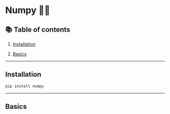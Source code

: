 # Numpy 🏃‍♂️

## 📚 Table of contents

1. [Installation](#installation)

2. [Basics](#basics)

---

## Installation

```bash
pip install numpy
```

---

## Basics

